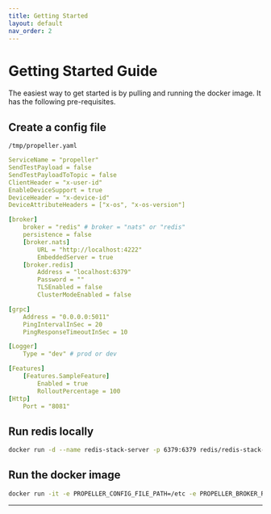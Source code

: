 ```yaml
---
title: Getting Started
layout: default
nav_order: 2
---
```

# Getting Started Guide

The easiest way to get started is by pulling and running the docker image. It has the following pre-requisites.

## Create a config file

`/tmp/propeller.yaml`
```yaml
ServiceName = "propeller"
SendTestPayload = false
SendTestPayloadToTopic = false
ClientHeader = "x-user-id"
EnableDeviceSupport = true
DeviceHeader = "x-device-id"
DeviceAttributeHeaders = ["x-os", "x-os-version"]

[broker]
    broker = "redis" # broker = "nats" or "redis"
    persistence = false
    [broker.nats]
        URL = "http://localhost:4222"
        EmbeddedServer = true
    [broker.redis]
        Address = "localhost:6379"
        Password = ""
        TLSEnabled = false
        ClusterModeEnabled = false

[grpc]
    Address = "0.0.0.0:5011"
    PingIntervalInSec = 20
    PingResponseTimeoutInSec = 10

[Logger]
    Type = "dev" # prod or dev

[Features]
    [Features.SampleFeature]
        Enabled = true
        RolloutPercentage = 100
[Http]
    Port = "8081"

```
## Run redis locally
```bash
docker run -d --name redis-stack-server -p 6379:6379 redis/redis-stack-server:latest
```

## Run the docker image

```bash
docker run -it -e PROPELLER_CONFIG_FILE_PATH=/etc -e PROPELLER_BROKER_REDIS_ADDRESS=localhost:6379 -v $(pwd)/tmp:/etc --network="host" quay.io/abhishekvrshny/propeller
```

----

